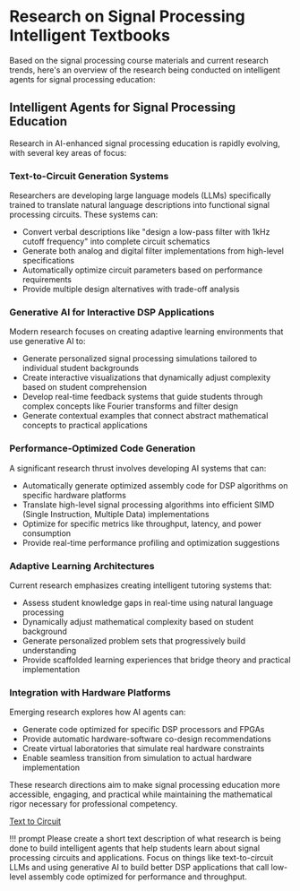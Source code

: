 # Research on Signal Processing Intelligent Textbooks

Based on the signal processing course materials and current research trends, here's an overview of the research being conducted on intelligent agents for signal processing education:

## Intelligent Agents for Signal Processing Education

Research in AI-enhanced signal processing education is rapidly evolving, with several key areas of focus:

### Text-to-Circuit Generation Systems

Researchers are developing large language models (LLMs) specifically trained to translate natural language descriptions into functional signal processing circuits. These systems can:

- Convert verbal descriptions like "design a low-pass filter with 1kHz cutoff frequency" into complete circuit schematics
- Generate both analog and digital filter implementations from high-level specifications  
- Automatically optimize circuit parameters based on performance requirements
- Provide multiple design alternatives with trade-off analysis

### Generative AI for Interactive DSP Applications

Modern research focuses on creating adaptive learning environments that use generative AI to:

- Generate personalized signal processing simulations tailored to individual student backgrounds
- Create interactive visualizations that dynamically adjust complexity based on student comprehension
- Develop real-time feedback systems that guide students through complex concepts like Fourier transforms and filter design
- Generate contextual examples that connect abstract mathematical concepts to practical applications

### Performance-Optimized Code Generation

A significant research thrust involves developing AI systems that can:

- Automatically generate optimized assembly code for DSP algorithms on specific hardware platforms
- Translate high-level signal processing algorithms into efficient SIMD (Single Instruction, Multiple Data) implementations
- Optimize for specific metrics like throughput, latency, and power consumption
- Provide real-time performance profiling and optimization suggestions

### Adaptive Learning Architectures

Current research emphasizes creating intelligent tutoring systems that:

- Assess student knowledge gaps in real-time using natural language processing
- Dynamically adjust mathematical complexity based on student background
- Generate personalized problem sets that progressively build understanding
- Provide scaffolded learning experiences that bridge theory and practical implementation

### Integration with Hardware Platforms

Emerging research explores how AI agents can:

- Generate code optimized for specific DSP processors and FPGAs
- Provide automatic hardware-software co-design recommendations
- Create virtual laboratories that simulate real hardware constraints
- Enable seamless transition from simulation to actual hardware implementation

These research directions aim to make signal processing education more accessible, engaging, and practical while maintaining the mathematical rigor necessary for professional competency.

[Text to Circuit](text-to-circuit.md)


!!! prompt
    Please create a short text description of what research is being done to build intelligent agents that help students learn about signal processing circuits and applications.  Focus on things like text-to-circuit LLMs and using generative AI to build better DSP applications that call low-level assembly code optimized for performance and throughput.